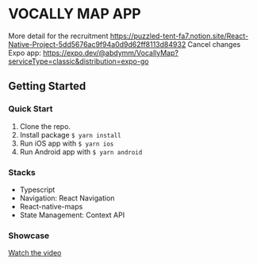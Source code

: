 # VOCALLY MAP APP

More detail for the recruitment https://puzzled-tent-fa7.notion.site/React-Native-Project-5dd5676ac9f94a0d9d62ff8113d84932
Cancel changes
Expo app: https://expo.dev/@abdymm/VocallyMap?serviceType=classic&distribution=expo-go
## Getting Started

### Quick Start
1. Clone the repo.
2. Install package ```$ yarn install```
3. Run iOS app with ```$ yarn ios```
4. Run Android app with ```$ yarn android```

### Stacks
- Typescript
- Navigation: React Navigation
- React-native-maps
- State Management: Context API

### Showcase

[Watch the video](https://github.com/abdymm/VocallyPreProject/blob/master/showcase.MP4)
